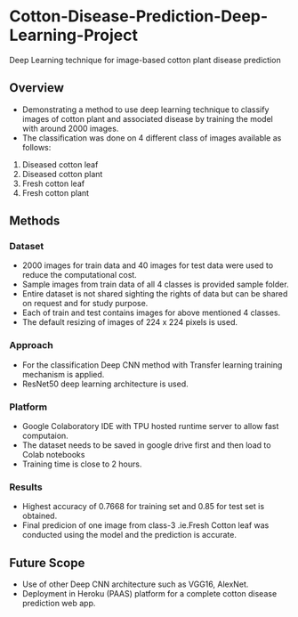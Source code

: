 # Cotton-Disease-Prediction-Deep-Learning-Project
Deep Learning technique for image-based cotton plant disease prediction

## Overview
* Demonstrating a method to use deep learning technique to classify  images of cotton plant and associated disease by training the model with around 2000 images.
* The classification was done on 4 different class of images available as follows:
1. Diseased cotton leaf
2. Diseased cotton plant
3. Fresh cotton leaf
4. Fresh cotton plant

## Methods
### Dataset 
* 2000 images for train data and 40 images for test data were used to reduce the computational cost.
* Sample images from train data of all 4 classes is provided sample folder.
* Entire dataset is not shared sighting the rights of data but can be shared on request and for study purpose.
* Each of train and test contains images for above mentioned 4 classes.
* The default resizing of images of 224 x 224 pixels is used.
### Approach
* For the classification Deep CNN method with Transfer learning training mechanism is applied.
* ResNet50 deep learning architecture is used.

### Platform
* Google Colaboratory IDE with TPU hosted runtime server to allow fast computaion.
* The dataset needs to be saved in google drive first and then load to Colab notebooks
* Training time is close to 2 hours.

### Results
* Highest accuracy of 0.7668 for training set and 0.85 for test set is obtained.
* Final predicion of one image from class-3 .ie.Fresh Cotton leaf was conducted using the model and the prediction is accurate.

## Future Scope
* Use of other Deep CNN architecture such as VGG16, AlexNet.
* Deployment in Heroku (PAAS) platform for a complete cotton disease prediction web app.
